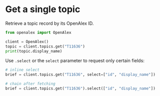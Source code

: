 # Get a single topic

Retrieve a topic record by its OpenAlex ID.

```python
from openalex import OpenAlex

client = OpenAlex()
topic = client.topics.get("T11636")
print(topic.display_name)
```

Use `.select` or the `select` parameter to request only certain fields:

```python
# inline select
brief = client.topics.get("T11636", select=["id", "display_name"])

# chain after fetching
brief = client.topics.get("T11636").select(["id", "display_name"])
```
